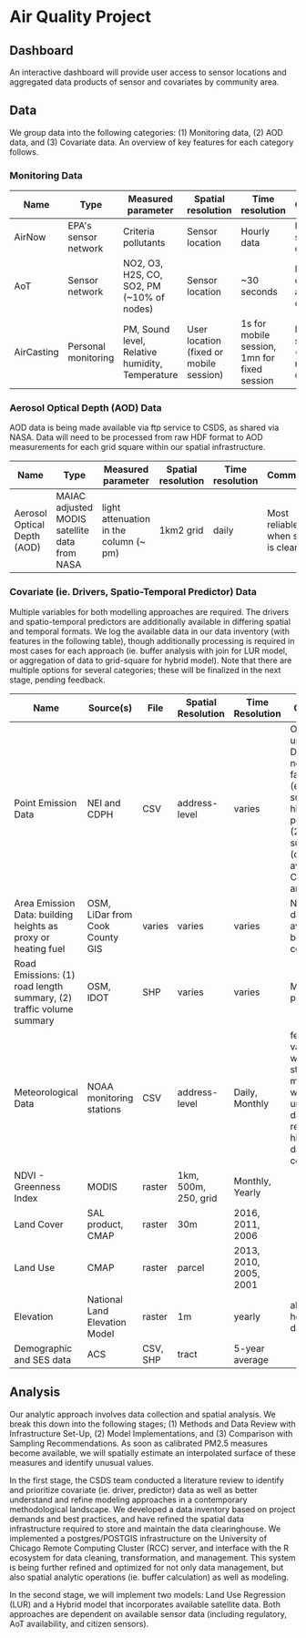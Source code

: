 # Air Quality Project

## Dashboard
An interactive dashboard will provide user access to sensor locations and aggregated data products of sensor and covariates by community area.

## Data
We group data into the following categories: (1) Monitoring data, (2) AOD data, and (3) Covariate data. An overview of key features for each category follows.

### Monitoring Data

Name | Type | Measured parameter | Spatial resolution | Time resolution | Comments
--- | --- | --- | --- | --- | --- 
AirNow | EPA's sensor network | Criteria pollutants | Sensor location | Hourly data | Limited spatial coverage
AoT | Sensor network | NO2, O3, H2S, CO, SO2, PM (~10% of nodes) | Sensor location | ~30 seconds | Non-calibrated air quality data
AirCasting | Personal monitoring | PM, Sound level, Relative humidity, Temperature | User location (fixed or mobile session) | 1s for mobile session, 1mn for fixed session | Low-cost sensor (non-reliable data)


### Aerosol Optical Depth (AOD) Data
AOD data is being made available via ftp service to CSDS, as shared via NASA. Data will need to be processed from raw HDF format to AOD measurements for each grid square within our spatial infrastructure.

Name | Type | Measured parameter | Spatial resolution | Time resolution | Comments
--- | --- | --- | --- | --- | --- 
Aerosol Optical Depth (AOD) | MAIAC adjusted MODIS satellite data from NASA | light attenuation in the column (~ pm) | 1km2 grid | daily | Most reliable when site is clear

### Covariate (ie. Drivers, Spatio-Temporal Predictor) Data
Multiple variables for both modelling approaches are required. The drivers and spatio-temporal predictors are additionally available in differing spatial and temporal formats. We log the available data in our data inventory (with features in the following table), though additionally processing is required in most cases for each approach (ie. buffer analysis with join for LUR model, or aggregation of data to grid-square for hybrid model). Note that there are multiple options for several categories; these will be finalized in the next stage, pending feedback.


Name | Source(s) | File | Spatial Resolution | Time Resolution | Comments
--- | --- | --- | --- | --- | --- 
Point Emission Data | NEI and CDPH | CSV | address-level | varies | Options for use: (1) Distance to nearest facility (either all or subset of high polluters), (2) Raster surface (over 100 available for Chicago area)
Area Emission Data: building heights as proxy or heating fuel | OSM, LiDar from Cook County GIS | varies | varies | varies | NEI area data not available below county-level
Road Emissions: (1) road length summary, (2) traffic volume summary | OSM, IDOT | SHP | varies | varies| Multiple proxies
Meteorological Data | NOAA monitoring stations | CSV | address-level | Daily, Monthly | few validated weather stations in metro area; weather underground data not reliabale and historical data is costly
NDVI - Greenness Index | MODIS | raster | 1km, 500m, 250, grid | Monthly, Yearly | 
Land Cover | SAL product, CMAP | raster | 30m | 2016, 2011, 2006 |
Land Use | CMAP | raster | parcel | 2013, 2010, 2005, 2001 | | 
Elevation | National Land Elevation Model | raster | 1m | yearly | alt: building height dataset
Demographic and SES data | ACS | CSV, SHP | tract | 5-year average | 


## Analysis
Our analytic approach involves data collection and spatial analysis. We break this down into the following stages; (1) Methods and Data Review with Infrastructure Set-Up, (2) Model Implementations, and (3) Comparison with Sampling Recommendations. As soon as calibrated PM2.5 measures become available, we will spatially estimate an interpolated surface of these measures and identify unusual values.

In the first stage, the CSDS team conducted a literature review to identify and prioritize covariate (ie. driver, predictor) data as well as better understand and refine modeling approaches in a contemporary methodological landscape. We developed a data inventory based on project demands and best practices, and have refined the spatial data infrastructure required to store and maintain the data clearinghouse. We implemented a postgres/POSTGIS infrastructure on the University of Chicago Remote Computing Cluster (RCC) server, and interface with the R ecosystem for data cleaning, transformation, and management. This system is being further refined and optimized for not only data management, but also spatial analytic operations (ie. buffer calculation) as well as modeling. 

In the second stage, we will implement two models: Land Use Regression (LUR) and a Hybrid model that incorporates available satellite data. Both approaches are dependent on available sensor data (including regulatory, AoT availability, and citizen sensors).
